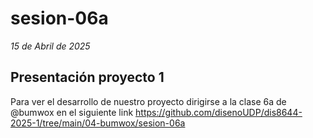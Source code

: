 # sesion-06a
*15 de Abril de 2025*
## Presentación proyecto 1
Para ver el desarrollo de nuestro proyecto dirigirse a la clase 6a de @bumwox en el siguiente link <https://github.com/disenoUDP/dis8644-2025-1/tree/main/04-bumwox/sesion-06a>
